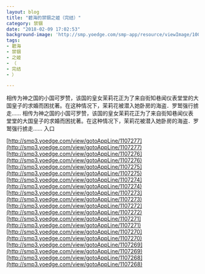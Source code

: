 ```yaml
---
layout: blog
title: "碧海的禁锢之姬（完结）"
category: 禁锢
date: "2018-02-09 17:02:53"
background-image: 'http://smp.yoedge.com/smp-app/resource/viewImage/1003673appline.png'
tags:
- 碧海
- 禁锢
- 之姬
- （
- 完结
- ）

---
```

相传为神之国的小国可罗赞，该国的皇女茉莉花正为了来自街知巷闻仪表堂堂的大国皇子的求婚而困扰著。在这种情况下，茉莉花被潜入她卧房的海盗．罗鹫强行掳走……
相传为神之国的小国可罗赞，该国的皇女茉莉花正为了来自街知巷闻仪表堂堂的大国皇子的求婚而困扰著。在这种情况下，茉莉花被潜入她卧房的海盗．罗鹫强行掳走……
入口

[http://smp3.yoedge.com/view/gotoAppLine/1107277](http://smp3.yoedge.com/view/gotoAppLine/1107277)
[http://smp3.yoedge.com/view/gotoAppLine/1107276](http://smp3.yoedge.com/view/gotoAppLine/1107276)
[http://smp3.yoedge.com/view/gotoAppLine/1107275](http://smp3.yoedge.com/view/gotoAppLine/1107275)
[http://smp3.yoedge.com/view/gotoAppLine/1107274](http://smp3.yoedge.com/view/gotoAppLine/1107274)
[http://smp3.yoedge.com/view/gotoAppLine/1107273](http://smp3.yoedge.com/view/gotoAppLine/1107273)
[http://smp3.yoedge.com/view/gotoAppLine/1107272](http://smp3.yoedge.com/view/gotoAppLine/1107272)
[http://smp3.yoedge.com/view/gotoAppLine/1107271](http://smp3.yoedge.com/view/gotoAppLine/1107271)
[http://smp3.yoedge.com/view/gotoAppLine/1107270](http://smp3.yoedge.com/view/gotoAppLine/1107270)
[http://smp3.yoedge.com/view/gotoAppLine/1107269](http://smp3.yoedge.com/view/gotoAppLine/1107269)
[http://smp3.yoedge.com/view/gotoAppLine/1107268](http://smp3.yoedge.com/view/gotoAppLine/1107268)

        
